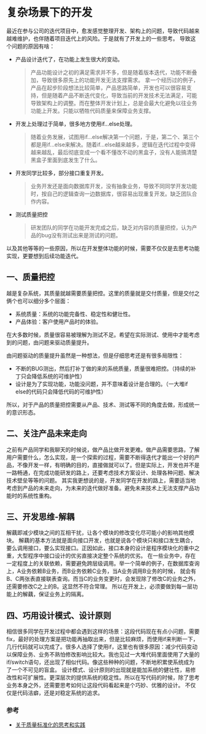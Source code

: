 # 复杂场景下的开发

最近在参与公司的迭代项目中，愈发感觉整理开发、架构上的问题，导致代码越来越难维护，也伴随着项目迭代上的风险。于是就有了开发上的一些思考。
导致这个问题的原因有啥：

* 产品设计迭代了，在功能上发生很大的变动。

  > 产品功能设计之初的满足需求并不多，但是随着版本迭代，功能不断叠加，导致很多原先上的功能开发无法支撑需求。
  > 拿一个经历过的例子，产品在起步阶段想法比较简单，产品思路简单，开发也可以很容易支持，但是随着产品不断迭代变化，导致当前的开发技术无法满足，可能导致架构上的调整。而在整体开发计划上，总是会最大化避免以往业务功能上开发。只能以牺牲代码质量来保障业务支撑。

* 开发上处理过于简单，很多地方使用if...else处理。

  > 随着业务发展，试图用if...else解决第一个问题，于是，第二个、第三个都是用if...else来解决。随着if...else越来越多，逻辑在迭代过程中变得越来越乱，最后彻底变成一个看不懂改不动的黑盒子，没有人能搞清楚黑盒子里面到底发生了什么。

* 开发同学比较多，部分接口重复开发。

  > 业务开发还是面向数据库开发，没有抽象业务，导致不同同学开发功能时，按自己的逻辑查询一边数据库，很容易出现重复开发。缺乏团队合作内容。
  
* 测试质量把控

  > 研发团队的同学在功能开发完成之后，缺乏对内容的质量把控，认为产品的bug没有测试出来是测试的问题。

以及其他等等的一些原因，所以在开发整体功能的时候，需要不仅仅是去思考功能实现，更要想到后续功能迭代。

## 一、质量把控

越是复杂系统，其质量就越需要质量把控。这里的质量就是交付质量，但是交付之俩个也可以细分多个层面：

* 系统质量：系统的功能完备性、稳定性和健壮性。
* 产品体验：客户使用产品时的体验。

在大多数时候，质量很容易被理解为测试不足。希望在实际测试、使用中才能考虑到的问题，由问题来驱动质量提升。

由问题驱动的质量提升虽然是一种想法，但是仔细思考还是有很多局限性：

* 不断的BUG测出，然后打补丁做的来的系统质量，质量很难把控。（持续的补丁只会降低系统的可维护性）
* 设计是为了实现功能，功能没问题，并不意味着设计是合理的。（一大堆if else的代码只会降低代码的可维护性）

所以，对于产品的质量把控需要从产品、技术、测试等不同的角度去做，形成统一的意识形态。



## 二、关注产品未来走向

之前有产品同学和我聊天的时候说，做产品比做开发更难。做产品需要思路，了解用户需要什么，怎么实现，是一个探索的过程，需要不断得迭代才能出一个好的产品，不像开发一样，有明确的目的，直接做就可以了。但是实际上，开发也并不是一路畅通，在完成功能研发的路上，还要考虑技术方案设计、处理各种问题、解决技术壁垒等等的问题。
其实我更想说的是，开发同学在开发的路上，需要适当地考虑到产品的未来走向，为未来的迭代做好准备。避免未来技术上无法支撑产品功能时的系统性重构。



## 三、开发思维-解耦

解藕即减少模块之间的互相干扰，让各个模块的修改变化尽可能小的影响其他模块。
解藕的基本方法就是面向接口开发，也就是说各个模块只和接口发生耦合，要么调用接口，要么实现接口。正因如此，接口本身的设计是程序模块化的重中之重，大型程序中接口设计的优劣直接决定整个系统的优劣。
在一些业务中，存在一定程度上的关联依赖，需要避免跨层级调用。举一个简单的例子，在数据库查询上，A业务依赖B业务，而B业务依赖C业务，当A业务调用B业务的时候， 就会有B、C两张表直接联表查询。而当C的业务变更时，会发现除了修改C的业务之外，还需要修改C之上的B。这显然不符合常理。
所以在开发上，必须要做到每一层功能上的解藕，保证业务上的隔离。



## 四、巧用设计模式、设计原则

相信很多同学在开发过程中都会遇到这样的场景：这段代码现在有点小问题，需要fix，最好的处理方案是把功能再抽取出来，但是比较麻烦，而使用if来判断一下，几行代码就可以完成了。很多人选择了使用if，这里也有很多原因：减少代码变动以保障业务、业务不熟怕修改影响比较大。我也见过一大堆代码里面使用了大量的if/switch语句，还出现了相似代码。像这些种种的问题，不断地积累使系统成为了一个不可见的盲盒。
设计模式、设计原则的出现就是能加系统的健壮性，易修改性和可扩展性。更深层次的提供系统的稳定性。所以在写代码的时候，除了思考业务本身之外，还需要思考如何让这段代码看起来是个巧妙、优雅的设计。
不仅仅是代码洁癖，还是对稳定系统的追求。





### 参考

* [关于质量标准化的思考和实践](https://mp.weixin.qq.com/s/WM9ZOe2Rf1Jn0nmT4MI5Gw)